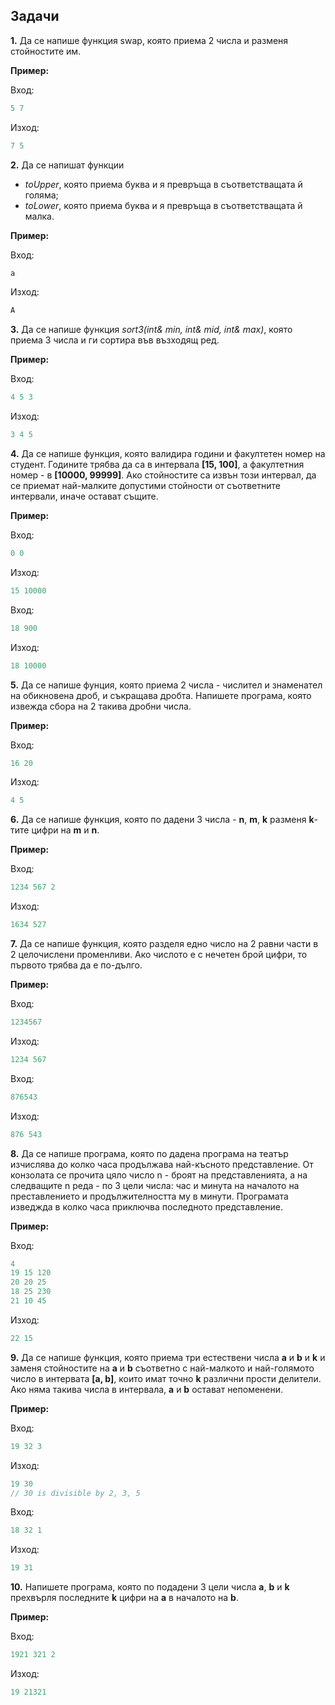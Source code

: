 ﻿
## Задачи

**1.**  Да се напише функция swap, която приема 2 числа и разменя стойностите им. 

**Пример:**

Вход:
```c++
5 7 
```

Изход:
```c++
7 5
```

**2.** Да се напишат функции
- *toUpper*, която приема буква и я превръща в съответстващата й голяма;
- *toLower*, която приема буква и я превръща в съответстващата й малка.

**Пример:**

Вход:
```c++
a
```

Изход:
```c++
A
```

**3.** Да се напише функция *sort3(int& min, int& mid, int& max)*, която приема 3 числа и ги сортира във възходящ ред.

**Пример:**

Вход:
```c++
4 5 3
```

Изход:
```c++
3 4 5
```

**4.** Да се напише функция, която валидира години и факултетен номер на студент. Годините трябва да са в интервала **[15, 100]**, а факултетния номер - в  **[10000, 99999]**. Ако стойностите са извън този интервал, да се приемат най-малките допустими стойности от съответните интервали, иначе остават същите.

**Пример:**

Вход:
```c++
0 0
```

Изход:
```c++
15 10000
```


Вход:
```c++
18 900
```

Изход:
```c++
18 10000
```

**5.** Да се напише фунция, която приема 2 числа - числител и знаменател на обикновена дроб, и съкращава дробта. Напишете програма, която извежда сбора на 2 такива дробни числа.

**Пример:**

Вход:
```c++
16 20
```

Изход:
```c++
4 5
```
**6.** Да се напише функция, която по дадени 3 числа - **n**, **m**, **k** разменя **k**-тите цифри на **m** и **n**.

**Пример:**

Вход:
```c++
1234 567 2
```

Изход:
```c++
1634 527
```

**7.** Да се напише функция, която разделя едно число на 2 равни части в 2 целочислени променливи. Ако числото е с нечетен брой цифри, то първото трябва да е по-дълго.

**Пример:**

Вход:
```c++
1234567
```

Изход:
```c++
1234 567
```
Вход:
```c++
876543
```

Изход:
```c++
876 543
```

**8.** Да се напише програма, която по дадена програма на театър изчислява до колко часа продължава най-късното представление. От конзолата се прочита цяло число n - броят на представленията, а на следващите n реда - по 3 цели числа: час и минута на началото на преставлението и продължителността му в минути. Програмата изведжда в колко часа приключва последното представление.

**Пример:**

Вход:
```c++
4 
19 15 120 
20 20 25 
18 25 230 
21 10 45
```
Изход:
```c++
22 15
```

**9.** Да се напише функция, която приема три естествени числа **a** и **b** и **k** и заменя стойностите на **a** и **b** съответно с най-малкото и най-голямото число в интервата **[a, b]**, които имат точно **k** различни прости делители. Ако няма такива числа в интервала, **a** и **b** остават непоменени.

**Пример:**

Вход:
```c++
19 32 3
```
Изход:
```c++
19 30 
// 30 is divisible by 2, 3, 5
```

Вход:
```c++
18 32 1
```
Изход:
```c++
19 31
```

**10.** Напишете програма, която по подадени 3 цели числа **a**, **b** и **k** прехвърля последните **k** цифри на **a** в началото на **b**.

**Пример:**

Вход:
```c++
1921 321 2
```
Изход:
```c++
19 21321
```

